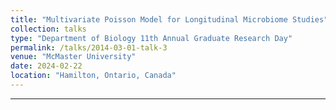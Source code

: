 ```yaml
---
title: "Multivariate Poisson Model for Longitudinal Microbiome Studies"
collection: talks
type: "Department of Biology 11th Annual Graduate Research Day"
permalink: /talks/2014-03-01-talk-3
venue: "McMaster University"
date: 2024-02-22
location: "Hamilton, Ontario, Canada"
---
```




---    
